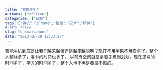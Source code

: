 ```yaml
---
title: "智能手机"
authors: ["eallion"]
categories: ["日志"]
tags: ["手机","iPhone","智能","安卓","精神"]
draft: false
slug: "unsmartphone"
date: "2013-06-28 12:33:27"
---
```


智能手机到底是让我们越来越傻还是越来越聪明？现在不用苹果不用安卓了，整个人精神多了，看书的时间也多了。
以前有空闲就是拿着手机划划划，现在思考的时间多了，学习的时间多了，整个人也不再是萎靡不振的。
